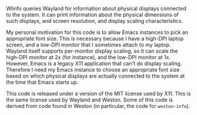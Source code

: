 Wlinfo queries Wayland for information about physical displays connected to the
system. It can print information about the physical dimensions of such displays,
and screen resolution, and display scaling characteristics.

My personal motivation for this code is to allow Emacs instances to pick an
appropriate font size. This is necessary because I have a high-DPI laptop
screen, and a low-DPI monitor that I sometimes attach to my laptop. Wayland
itself supports per-monitor display scaling, so it can scale the high-DPI
monitor at 2x (for instance), and the low-DPI monitor at 1x. However, Emacs is a
legacy X11 application that can't do display scaling. Therefore I need my Emacs
instance to choose an appropriate font size based on which physical displays are
actually connected to the system at the time that Emacs starts up.

This code is released under a version of the MIT license used by X11. This is
the same license used by Wayland and Weston. Some of this code is derived from
code found in Weston (in particular, the code for `weston-info`).
